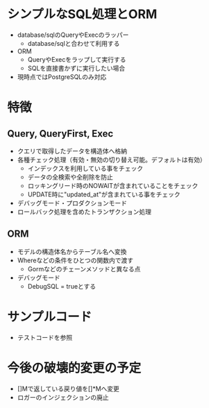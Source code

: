 # シンプルなSQL処理とORM
* database/sqlのQueryやExecのラッパー
    * database/sqlと合わせて利用する
* ORM
    * QueryやExecをラップして実行する
    * SQLを直接書かずに実行したい場合
* 現時点ではPostgreSQLのみ対応

# 特徴
## Query, QueryFirst, Exec
* クエリで取得したデータを構造体へ格納
* 各種チェック処理（有効・無効の切り替え可能。デフォルトは有効）
    * インデックスを利用している事をチェック
    * データの全検索や全削除を防止
    * ロッキングリード時のNOWAITが含まれていることをチェック
    * UPDATE時に"updated_at"が含まれている事をチェック
* デバッグモード・プロダクションモード
* ロールバック処理を含めたトランザクション処理
## ORM
* モデルの構造体名からテーブル名へ変換
* Whereなどの条件をひとつの関数内で渡す
    * Gormなどのチェーンメソッドと異なる点
* デバッグモード
    * DebugSQL = trueとする

# サンプルコード
* テストコードを参照


# 今後の破壊的変更の予定
* []Mで返している戻り値を[]*Mへ変更
* ロガーのインジェクションの廃止